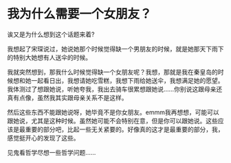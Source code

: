 # 我为什么需要一个女朋友？

诶又是为什么想到这个话题来着?

我想起了宋琛说过，她说她那个时候觉得缺一个男朋友的时候，就是她那天下雨下的特别大她想有人送伞的时候。

我就突然想到，那我什么时候觉得缺一个女朋友呢？我想，那就是我在秦皇岛的时候想和她一起看日出，我想请她吃雪糕，我想下雨给她送伞，我想满足她的愿望。我体测过了想跟她说，听她夸我，我出去骑车很累想跟她说……你别说这跟母亲还真有点像，虽然我其实跟母亲关系不是这样。

然后这些东西不能跟她说呀，她毕竟不是你女朋友。emmm我再想想，可能可以跟她说，尤其是这种时候。虽然她可能不会特别在意，但是你可以跟她说。这些应该是最重要的部分吧，比起一些无关紧要的。好像真的这才是最重要的部分，我，感觉挺开心的发现了这些。

见鬼看哲学尽想一些哲学问题……